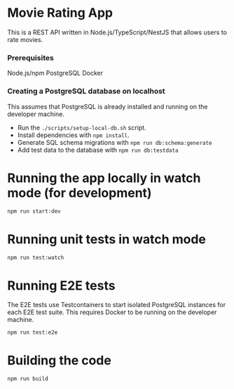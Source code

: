 # Movie Rating App

This is a REST API written in Node.js/TypeScript/NestJS that allows users to rate movies.

### Prerequisites

Node.js/npm
PostgreSQL
Docker

### Creating a PostgreSQL database on localhost

This assumes that PostgreSQL is already installed and running on the developer machine.

- Run the `./scripts/setup-local-db.sh` script.
- Install dependencies with `npm install`.
- Generate SQL schema migrations with `npm run db:schema:generate`
- Add test data to the database with `npm run db:testdata`

# Running the app locally in watch mode (for development)

`npm run start:dev`

# Running unit tests in watch mode

`npm run test:watch`

# Running E2E tests

The E2E tests use Testcontainers to start isolated PostgreSQL instances for each E2E test suite. This requires Docker to be running on the developer machine.

`npm run test:e2e`

# Building the code

`npm run build`
